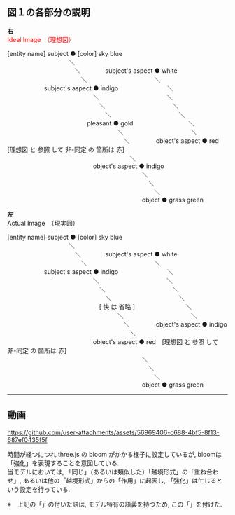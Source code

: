 
図１の各部分の説明  
-------------------  

**右**　  
<span style="color: red">Ideal Image　（理想図）</span>  
  
[entity name] subject ● [color] sky blue  
&emsp;&emsp;&emsp;&emsp;&emsp;&emsp;&emsp;&emsp;&emsp;&emsp;＼  
&emsp;&emsp;&emsp;&emsp;&emsp;&emsp;&emsp;&emsp;&emsp;&emsp;&emsp;＼&emsp;&emsp;&emsp;&emsp;subject's  aspect ● white  
&emsp;&emsp;&emsp;&emsp;&emsp;&emsp;&emsp;&emsp;&emsp;&emsp;&emsp;&emsp;＼&emsp;&emsp;&emsp;&emsp;&emsp;&emsp;&emsp;&emsp;&emsp;&emsp;&emsp;＼  
&emsp;&emsp;&emsp;&emsp;&emsp;&emsp;subject's  aspect ● indigo&emsp;&emsp;&emsp;&emsp;&emsp;&emsp;&emsp;&emsp;＼  
&emsp;&emsp;&emsp;&emsp;&emsp;&emsp;&emsp;&emsp;&emsp;&emsp;&emsp;&emsp;&emsp;&emsp;＼&emsp;&emsp;&emsp;&emsp;&emsp;&emsp;&emsp;&emsp;&emsp;&emsp;&emsp;＼  
&emsp;&emsp;&emsp;&emsp;&emsp;&emsp;&emsp;&emsp;&emsp;&emsp;&emsp;&emsp;&emsp;&emsp;&emsp;＼&emsp;&emsp;&emsp;&emsp;&emsp;&emsp;&emsp;&emsp;&emsp;&emsp;&emsp;＼  
&emsp;&emsp;&emsp;&emsp;&emsp;&emsp;&emsp;&emsp;&emsp;&emsp;&emsp;&emsp;&emsp;&emsp;&emsp;&emsp;＼&emsp;&emsp;&emsp;&emsp;&emsp;&emsp;&emsp;&emsp;&emsp;&emsp;&emsp;＼  
&emsp;&emsp;&emsp;&emsp;&emsp;&emsp;&emsp;&emsp;&emsp;&emsp;&emsp;&emsp;&emsp;pleasant ● gold&emsp;&emsp;&emsp;&emsp;&emsp;&emsp;&emsp;&emsp;&emsp;＼  
&emsp;&emsp;&emsp;&emsp;&emsp;&emsp;&emsp;&emsp;&emsp;&emsp;&emsp;&emsp;&emsp;&emsp;&emsp;&emsp;&emsp;&emsp;＼&emsp;&emsp;&emsp;&emsp;&emsp;&emsp;&emsp;&emsp;&emsp;&emsp;&emsp;＼   
&emsp;&emsp;&emsp;&emsp;&emsp;&emsp;&emsp;&emsp;&emsp;&emsp;&emsp;&emsp;&emsp;&emsp;&emsp;&emsp;&emsp;&emsp;&emsp;＼  &emsp;&emsp;&emsp;&emsp;object's  aspect ● red [理想図 と 参照 して 非-同定 の 箇所は 赤]  
&emsp;&emsp;&emsp;&emsp;&emsp;&emsp;&emsp;&emsp;&emsp;&emsp;&emsp;&emsp;&emsp;&emsp;&emsp;&emsp;&emsp;&emsp;&emsp;&emsp;＼  
&emsp;&emsp;&emsp;&emsp;&emsp;&emsp;&emsp;&emsp;&emsp;&emsp;&emsp;&emsp;&emsp;&emsp;object's aspect ● indigo  
&emsp;&emsp;&emsp;&emsp;&emsp;&emsp;&emsp;&emsp;&emsp;&emsp;&emsp;&emsp;&emsp;&emsp;&emsp;&emsp;&emsp;&emsp;&emsp;&emsp;&emsp;&emsp;＼  
&emsp;&emsp;&emsp;&emsp;&emsp;&emsp;&emsp;&emsp;&emsp;&emsp;&emsp;&emsp;&emsp;&emsp;&emsp;&emsp;&emsp;&emsp;&emsp;&emsp;&emsp;&emsp;&emsp;＼  
&emsp;&emsp;&emsp;&emsp;&emsp;&emsp;&emsp;&emsp;&emsp;&emsp;&emsp;&emsp;&emsp;&emsp;&emsp;&emsp;&emsp;&emsp;&emsp;&emsp;&emsp;&emsp;&emsp;&emsp;＼  
&emsp;&emsp;&emsp;&emsp;&emsp;&emsp;&emsp;&emsp;&emsp;&emsp;&emsp;&emsp;&emsp;&emsp;&emsp;&emsp;&emsp;&emsp;&emsp;&emsp;&emsp;&emsp;object ● grass green  
  
  
  
  
  
  
  
**左**　  
Actual Image　（現実図）  
  
[entity name] subject ● [color] sky blue  
&emsp;&emsp;&emsp;&emsp;&emsp;&emsp;&emsp;&emsp;&emsp;&emsp;＼  
&emsp;&emsp;&emsp;&emsp;&emsp;&emsp;&emsp;&emsp;&emsp;&emsp;&emsp;＼&emsp;&emsp;&emsp;&emsp;subject's  aspect ● white  
&emsp;&emsp;&emsp;&emsp;&emsp;&emsp;&emsp;&emsp;&emsp;&emsp;&emsp;&emsp;＼&emsp;&emsp;&emsp;&emsp;&emsp;&emsp;&emsp;&emsp;&emsp;&emsp;&emsp;＼  
&emsp;&emsp;&emsp;&emsp;&emsp;&emsp;subject's  aspect ● indigo&emsp;&emsp;&emsp;&emsp;&emsp;&emsp;&emsp;&emsp;＼  
&emsp;&emsp;&emsp;&emsp;&emsp;&emsp;&emsp;&emsp;&emsp;&emsp;&emsp;&emsp;&emsp;&emsp;＼&emsp;&emsp;&emsp;&emsp;&emsp;&emsp;&emsp;&emsp;&emsp;&emsp;&emsp;＼  
&emsp;&emsp;&emsp;&emsp;&emsp;&emsp;&emsp;&emsp;&emsp;&emsp;&emsp;&emsp;&emsp;&emsp;&emsp;＼&emsp;&emsp;&emsp;&emsp;&emsp;&emsp;&emsp;&emsp;&emsp;&emsp;&emsp;＼  
&emsp;&emsp;&emsp;&emsp;&emsp;&emsp;&emsp;&emsp;&emsp;&emsp;&emsp;&emsp;&emsp;&emsp;&emsp;&emsp;＼&emsp;&emsp;&emsp;&emsp;&emsp;&emsp;&emsp;&emsp;&emsp;&emsp;&emsp;＼  
&emsp;&emsp;&emsp;&emsp;&emsp;&emsp;&emsp;&emsp;&emsp;&emsp;&emsp;&emsp;&emsp;&emsp;&emsp;[ 快 は 省略 ] &emsp;&emsp;&emsp;&emsp;&emsp;&emsp;&emsp;&emsp;＼  
&emsp;&emsp;&emsp;&emsp;&emsp;&emsp;&emsp;&emsp;&emsp;&emsp;&emsp;&emsp;&emsp;&emsp;&emsp;&emsp;&emsp;&emsp;＼&emsp;&emsp;&emsp;&emsp;&emsp;&emsp;&emsp;&emsp;&emsp;&emsp;&emsp;＼   
&emsp;&emsp;&emsp;&emsp;&emsp;&emsp;&emsp;&emsp;&emsp;&emsp;&emsp;&emsp;&emsp;&emsp;&emsp;&emsp;&emsp;&emsp;&emsp;＼  &emsp;&emsp;&emsp;&emsp;object's  aspect ● indigo  
&emsp;&emsp;&emsp;&emsp;&emsp;&emsp;&emsp;&emsp;&emsp;&emsp;&emsp;&emsp;&emsp;&emsp;&emsp;&emsp;&emsp;&emsp;&emsp;&emsp;＼  
&emsp;&emsp;&emsp;&emsp;&emsp;&emsp;&emsp;&emsp;&emsp;&emsp;&emsp;&emsp;&emsp;&emsp;object's aspect ● red　[理想図 と 参照 して 非-同定 の 箇所は 赤]  
&emsp;&emsp;&emsp;&emsp;&emsp;&emsp;&emsp;&emsp;&emsp;&emsp;&emsp;&emsp;&emsp;&emsp;&emsp;&emsp;&emsp;&emsp;&emsp;&emsp;&emsp;&emsp;＼  
&emsp;&emsp;&emsp;&emsp;&emsp;&emsp;&emsp;&emsp;&emsp;&emsp;&emsp;&emsp;&emsp;&emsp;&emsp;&emsp;&emsp;&emsp;&emsp;&emsp;&emsp;&emsp;&emsp;＼  
&emsp;&emsp;&emsp;&emsp;&emsp;&emsp;&emsp;&emsp;&emsp;&emsp;&emsp;&emsp;&emsp;&emsp;&emsp;&emsp;&emsp;&emsp;&emsp;&emsp;&emsp;&emsp;&emsp;&emsp;＼  
&emsp;&emsp;&emsp;&emsp;&emsp;&emsp;&emsp;&emsp;&emsp;&emsp;&emsp;&emsp;&emsp;&emsp;&emsp;&emsp;&emsp;&emsp;&emsp;&emsp;&emsp;&emsp;object ● grass green  




-------------------  
動画  
-------------------  
https://github.com/user-attachments/assets/56969406-c688-4bf5-8f13-687ef0435f5f  
  
時間が経つにつれ three.js の bloom がかかる様子に設定しているが, bloomは「強化」を表現することを意図している.  
当モデルにおいては, 「同じ」（あるいは類似した）「越境形式」の「重ね合わせ」, あるいは他の「越境形式」からの「作用」に起因し, 「強化」は生じるという設定を行っている.  

  
※　上記の「」の付いた語は, モデル特有の語義を持つため, この「」を付けた.


